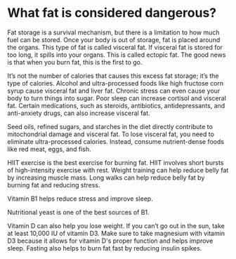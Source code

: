 # What fat is considered dangerous?

Fat storage is a survival mechanism, but there is a limitation to how much fuel can be stored. Once your body is out of storage, fat is placed around the organs. This type of fat is called visceral fat. If visceral fat is stored for too long, it spills into your organs. This is called ectopic fat. The good news is that when you burn fat, this is the first to go.

It’s not the number of calories that causes this excess fat storage; it’s the type of calories. Alcohol and ultra-processed foods like high fructose corn syrup cause visceral fat and liver fat. Chronic stress can even cause your body to turn things into sugar. Poor sleep can increase cortisol and visceral fat. Certain medications, such as steroids, antibiotics, antidepressants, and anti-anxiety drugs, can also increase visceral fat.

Seed oils, refined sugars, and starches in the diet directly contribute to mitochondrial damage and visceral fat. To lose visceral fat, you need to eliminate ultra-processed calories. Instead, consume nutrient-dense foods like red meat, eggs, and fish.

HIIT exercise is the best exercise for burning fat. HIIT involves short bursts of high-intensity exercise with rest. Weight training can help reduce belly fat by increasing muscle mass. Long walks can help reduce belly fat by burning fat and reducing stress.

Vitamin B1 helps reduce stress and improve sleep.

Nutritional yeast is one of the best sources of B1.

Vitamin D can also help you lose weight. If you can’t go out in the sun, take at least 10,000 IU of vitamin D3. Make sure to take magnesium with vitamin D3 because it allows for vitamin D's proper function and helps improve sleep. Fasting also helps to burn fat fast by reducing insulin spikes.
